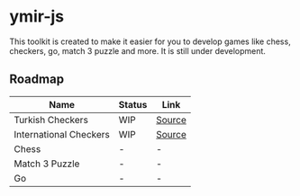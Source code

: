 # ymir-js

This toolkit is created to make it easier for you to develop games like chess, checkers, go, match 3 puzzle and more. It is still under development.

## Roadmap

| Name                   | Status | Link                                                            |
| ---------------------- | ------ | --------------------------------------------------------------- |
| Turkish Checkers       | WIP    | [Source](https://github.com/aykutkardas/turkish-checkers)       |
| International Checkers | WIP    | [Source](https://github.com/aykutkardas/international-checkers) |
| Chess                  | -      | -                                                               |
| Match 3 Puzzle         | -      | -                                                               |
| Go                     | -      | -                                                               |
